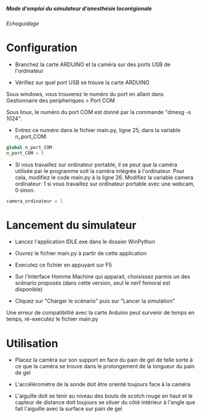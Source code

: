 ##### Mode d'emploi du simulateur d'anesthésie locorégionale 
###### Echoguidage

# Configuration


- Branchez la carte ARDUINO et la caméra sur des ports USB de l'ordinateur

- Vérifiez sur quel port USB se trouve la carte ARDUINO

Sous windows, vous trouverez le numéro du port en allant dans Gestionnaire des peripheriques > Port COM 

Sous linux, le numéro du port COM est donné par la commande "dmesg -s 1024".

- Entrez ce numéro dans le fichier main.py, ligne 25, dans la variable n_port_COM.


```python
global n_port_COM
n_port_COM = 5
```

- Si vous travaillez sur ordinateur portable, il se peut que la caméra utilisée par le programme soit la caméra intégrée à l'ordinateur. Pour cela, modifiez le code main.py à la ligne 26. Modifiez la variable camera ordinateur: 1 si vous travaillez sur ordinateur portable avec une webcam, 0 sinon.

```python
camera_ordinateur = 1
```

# Lancement du simulateur


- Lancez l'application IDLE.exe dans le dossier WinPython

- Ouvrez le fichier main.py à partir de cette application

- Executez ce fichier en appuyant sur F5 

- Sur l'Interface Homme Machine qui apparait, choisissez parmis un des scénario proposés (dans cette version, seul le nerf femoral est disponible)

- Cliquez sur "Charger le scénario" puis sur "Lancer la simulation"

Une erreur de compatibilité avec la carte Arduino peut survenir de temps en temps, ré-executez le fichier main.py




# Utilisation


- Placez la caméra sur son support en face du pain de gel de telle sorte à ce que la caméra se trouve dans le prolongement de la longueur du pain de gel

- L'accéléromètre de la sonde doit être orienté toujours face à la caméra

- L'aiguille doit se tenir au niveau des bouts de scotch rouge en haut et le capteur de distance doit toujours se situer du côté intérieur à l'angle que fait l'aiguille avec la surface sur pain de gel


